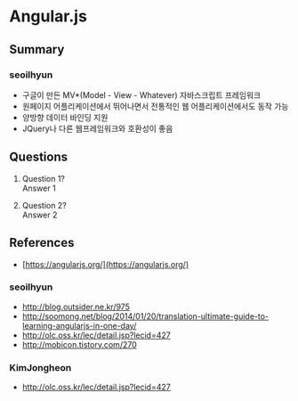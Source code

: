 Angular.js
========

Summary
-------
### seoilhyun
* 구글이 만든 MV*(Model - View - Whatever) 자바스크립트 프레임워크
* 원페이지 어플리케이션에서 뛰어나면서 전통적인 웹 어플리케이션에서도 동작 가능
* 양방향 데이터 바인딩 지원
* JQuery나 다른 웹프레임워크와 호환성이 좋음

Questions
---------
1. Question 1?  
Answer 1

2. Question 2?  
Answer 2

References
----------
* [https://angularjs.org/](https://angularjs.org/)

### seoilhyun

* http://blog.outsider.ne.kr/975
* http://soomong.net/blog/2014/01/20/translation-ultimate-guide-to-learning-angularjs-in-one-day/
* http://olc.oss.kr/lec/detail.jsp?lecid=427
* http://mobicon.tistory.com/270


### KimJongheon
* http://olc.oss.kr/lec/detail.jsp?lecid=427

